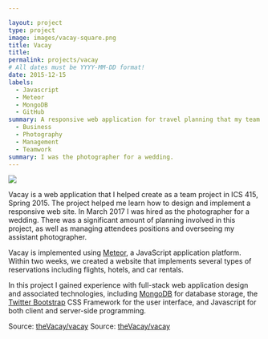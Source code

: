```yaml
---

layout: project
type: project
image: images/vacay-square.png
title: Vacay
title: 
permalink: projects/vacay
# All dates must be YYYY-MM-DD format!
date: 2015-12-15
labels:
  - Javascript
  - Meteor
  - MongoDB
  - GitHub
summary: A responsive web application for travel planning that my team developed in ICS 415.
  - Business
  - Photography
  - Management
  - Teamwork
summary: I was the photographer for a wedding.
---
```


<img class="ui medium right floated rounded image" src="../images/vacay-home-page.png">

Vacay is a web application that I helped create as a team project in ICS 415, Spring 2015. The project helped me learn how to design and implement a responsive web site.
In March 2017 I was hired as the photographer for a wedding. There was a significant amount of planning involved in this project, as well as managing attendees positions and overseeing my assistant photographer. 

Vacay is implemented using [Meteor](http://meteor.com), a JavaScript application platform. Within two weeks, we created a website that implements several types of reservations including flights, hotels, and car rentals.

In this project I gained experience with full-stack web application design and associated technologies, including [MongoDB](http://mongodb.com) for database storage, the [Twitter Bootstrap](http://getbootstrap.com/) CSS Framework for the user interface, and Javascript for both client and server-side programming. 

Source: <a href="https://github.com/theVacay/vacay"><i class="large github icon"></i>theVacay/vacay</a>
Source: <a href="https://github.com/theVacay/vacay"><i class="large github icon"></i>theVacay/vacay</a>
